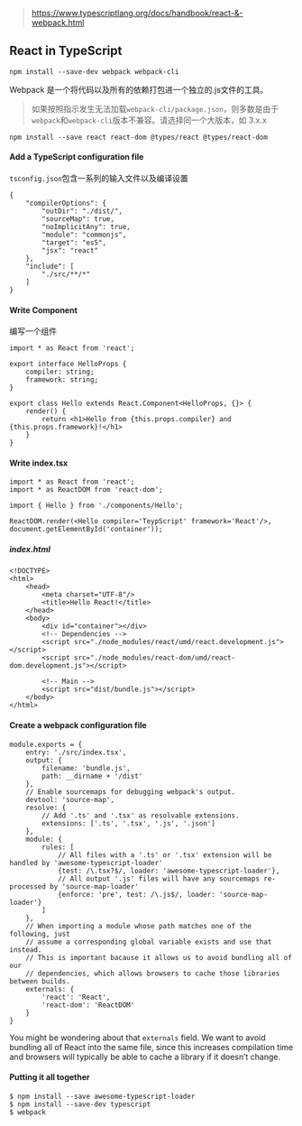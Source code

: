
> https://www.typescriptlang.org/docs/handbook/react-&-webpack.html

## React in TypeScript

```
npm install --save-dev webpack webpack-cli
```

Webpack 是一个将代码以及所有的依赖打包进一个独立的.js文件的工具。

> 如果按照指示发生无法加载`webpack-cli/package.json`，则多数是由于`webpack`和`webpack-cli`版本不兼容。请选择同一个大版本，如 3.x.x

```
npm install --save react react-dom @types/react @types/react-dom
```

#### Add a TypeScript configuration file

`tsconfig.json`包含一系列的输入文件以及编译设置

```
{
    "compilerOptions": {
        "outDir": "./dist/",
        "sourceMap": true,
        "noImplicitAny": true,
        "module": "commonjs",
        "target": "es5",
        "jsx": "react"
    },
    "include": [
        "./src/**/*"
    ]
}
```

#### Write Component

编写一个组件

```
import * as React from 'react';

export interface HelloProps {
    compiler: string;
    framework: string;
}

export class Hello extends React.Component<HelloProps, {}> {
    render() {
        return <h1>Hello from {this.props.compiler} and {this.props.framework}!</h1>
    }
}
```

#### Write index.tsx

```
import * as React from 'react';
import * as ReactDOM from 'react-dom';

import { Hello } from './components/Hello';

ReactDOM.render(<Hello compiler='TeypScript' framework='React'/>, document.getElementById('container'));
```

##### index.html

```
<!DOCTYPE>
<html>
    <head>
        <meta charset="UTF-8"/>
        <title>Hello React!</title>
    </head>
    <body>
        <div id="container"></div>
        <!-- Dependencies -->
        <script src="./node_modules/react/umd/react.development.js"></script>
        <script src="./node_modules/react-dom/umd/react-dom.development.js"></script>

        <!-- Main -->
        <script src="dist/bundle.js"></script>
    </body>
</html>
```

#### Create a webpack configuration file

```
module.exports = {
    entry: './src/index.tsx',
    output: {
        filename: 'bundle.js',
        path: __dirname + '/dist'
    },
    // Enable sourcemaps for debugging webpack's output.
    devtool: 'source-map',
    resolve: {
        // Add '.ts' and '.tsx' as resolvable extensions.
        extensions: ['.ts', '.tsx', '.js', '.json']
    },
    module: {
        rules: [
            // All files with a '.ts' or '.tsx' extension will be handled by 'awesome-typescript-loader'
            {test: /\.tsx?$/, loader: 'awesome-typescript-loader'},
            // All output '.js' files will have any sourcemaps re-processed by 'source-map-loader'
            {enforce: 'pre', test: /\.js$/, loader: 'source-map-loader'}
        ]
    },
    // When importing a module whose path matches one of the following, just
    // assume a corresponding global variable exists and use that instead.
    // This is important bacause it allows us to avoid bundling all of our
    // dependencies, which allows browsers to cache those libraries between builds.
    externals: {
        'react': 'React',
        'react-dom': 'ReactDOM'
    }
}
```

You might be wondering about that `externals` field. We want to avoid bundling all of React into the same file, since this increases compilation time and browsers will typically be able to cache a library if it doesn’t change.

#### Putting it all together

```
$ npm install --save awesome-typescript-loader
$ npm install --save-dev typescript
$ webpack
```